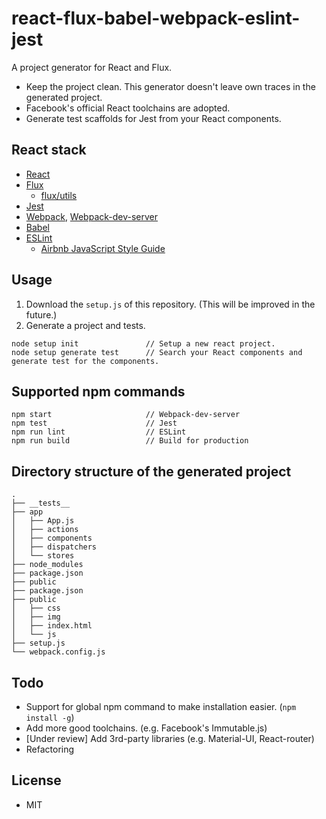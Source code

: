 # react-flux-babel-webpack-eslint-jest

A project generator for React and Flux.

- Keep the project clean. This generator doesn't leave own traces in the generated project.
- Facebook's official React toolchains are adopted.
- Generate test scaffolds for Jest from your React components.

## React stack

- [React](http://facebook.github.io/react/)
- [Flux](https://facebook.github.io/flux/)
  - [flux/utils](https://facebook.github.io/flux/docs/flux-utils.html)
- [Jest](https://facebook.github.io/jest/)
- [Webpack](https://webpack.github.io), [Webpack-dev-server](https://webpack.github.io/docs/webpack-dev-server.html)
- [Babel](https://babeljs.io)
- [ESLint](http://eslint.org)
  - [Airbnb JavaScript Style Guide](https://github.com/airbnb/javascript)

## Usage

1. Download the `setup.js` of this repository. (This will be improved in the future.)
2. Generate a project and tests.

```
node setup init               // Setup a new react project.
node setup generate test      // Search your React components and generate test for the components.
```

## Supported npm commands

```
npm start                     // Webpack-dev-server
npm test                      // Jest
npm run lint                  // ESLint
npm run build                 // Build for production
```

## Directory structure of the generated project

```
.
├── __tests__
├── app
│   ├── App.js
│   ├── actions
│   ├── components
│   ├── dispatchers
│   └── stores
├── node_modules
├── package.json
├── public
├── package.json
├── public
│   ├── css
│   ├── img
│   ├── index.html
│   └── js
├── setup.js
└── webpack.config.js
```

## Todo

- Support for global npm command to make installation easier. (`npm install -g`)
- Add more good toolchains. (e.g. Facebook's Immutable.js)
- [Under review] Add 3rd-party libraries (e.g. Material-UI, React-router)
- Refactoring

## License

- MIT

